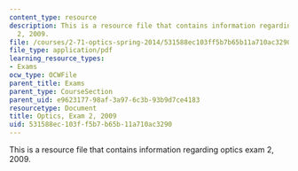 ```yaml
---
content_type: resource
description: This is a resource file that contains information regarding optics exam
  2, 2009.
file: /courses/2-71-optics-spring-2014/531588ec103ff5b7b65b11a710ac3290_MIT2_71S14_s09_quiz2.pdf
file_type: application/pdf
learning_resource_types:
- Exams
ocw_type: OCWFile
parent_title: Exams
parent_type: CourseSection
parent_uid: e9623177-98af-3a97-6c3b-93b9d7ce4183
resourcetype: Document
title: Optics, Exam 2, 2009
uid: 531588ec-103f-f5b7-b65b-11a710ac3290
---
```

This is a resource file that contains information regarding optics exam 2, 2009.

